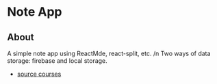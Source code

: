 # Note App 
## About 
A simple note app using ReactMde, react-split, etc. /n
Two ways of data storage: firebase and local storage.
- [source courses](https://scrimba.com/allcourses)
